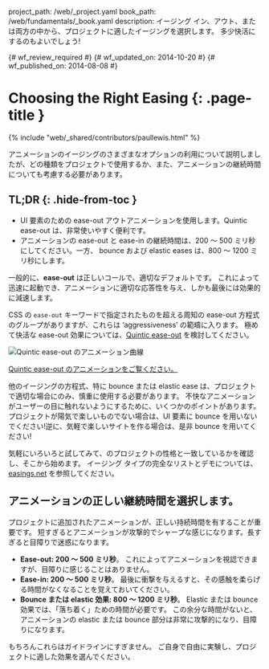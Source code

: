 project_path: /web/_project.yaml
book_path: /web/fundamentals/_book.yaml
description: イージング イン、アウト、または両方の中から、プロジェクトに適したイージングを選択します。 多少快活にするのもよいでしょう!

{# wf_review_required #}
{# wf_updated_on: 2014-10-20 #}
{# wf_published_on: 2014-08-08 #}

# Choosing the Right Easing {: .page-title }

{% include "web/_shared/contributors/paullewis.html" %}


アニメーションのイージングのさまざまなオプションの利用について説明しましたが、どの種類をプロジェクトで使用するか、また、アニメーションの継続時間についても考慮する必要があります。

## TL;DR {: .hide-from-toc }
- UI 要素のための ease-out アウトアニメーションを使用します。Quintic ease-out は、非常使いやすく便利です。
- アニメーションの ease-out と ease-in の継続時間は、200 ～ 500 ミリ秒にしてください。一方、 bounce および  elastic eases は、800 ～ 1200 ミリ秒にします。


一般的に、**ease-out** は正しいコールで、適切なデフォルトです。 これによって迅速に起動でき、アニメーションに適切な応答性を与え、しかも最後には効果的に減速します。

CSS の `ease-out` キーワードで指定されたものを超える周知の ease-out 方程式のグループがありますが、これらは ‘aggressiveness’ の範疇に入ります。 極めて快活な ease-out 効果については、[Quintic ease-out](http://easings.net/#easeOutQuint) を検討してください。

<img src="imgs/quintic-ease-out-markers.png" alt="Quintic ease-out のアニメーション曲線" style="max-width: 300px"/>

<a href="https://googlesamples.github.io/web-fundamentals/samples/../fundamentals/design-and-ui/animations/box-move-quintic-ease-out.html">Quintic ease-out のアニメーションをご覧ください。</a>

他のイージングの方程式、特に bounce または elastic ease は、プロジェクトで適切な場合にのみ、慎重に使用する必要があります。 不快なアニメーションがユーザーの目に触れないようにするために、いくつかのポイントがあります。 プロジェクトが陽気で楽しいものでない場合は、UI 要素に bounce を用いないでください!逆に、気軽で楽しいサイトを作る場合は、是非 bounce を用いてください!

気軽にいろいろと試してみて、のプロジェクトの性格と一致しているかを確認し、そこから始めます。 イージング タイプの完全なリストとデモについては、 [easings.net](http://easings.net) を参照してください。

## アニメーションの正しい継続時間を選択します。

プロジェクトに追加されたアニメーションが、正しい持続時間を有することが重要です。 短すぎるとアニメーションが攻撃的でシャープな感じになります。長すぎると目障りで迷惑になります。

* **Ease-out: 200 ～ 500 ミリ秒**。 これによってアニメーションを視認できますが、目障りに感じることはありません。
* **Ease-in: 200 ～ 500 ミリ秒**。 最後に衝撃を与えるすと、その感触を柔らげる時間がなくなることを覚えておいてください。
* **Bounce または elastic 効果: 800 ～ 1200 ミリ秒**。 Elastic または bounce 効果では、「落ち着く」ための時間が必要です。 この余分な時間がないと、アニメーションの elastic または bounce 部分は非常に攻撃的になり、目障りになります。

もちろんこれらはガイドラインにすぎません。 ご自身で自由に実験し、プロジェクトに適した効果を選んでください。


